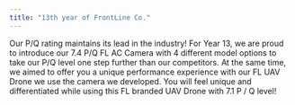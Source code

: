 ```yaml
---
title: "13th year of FrontLine Co."
---
```




Our P/Q rating maintains its lead in the industry! For Year 13, we are proud to introduce our 7.4 P/Q FL AC Camera with 4 different model options to take our P/Q level one step further than our competitors. At the same time, we aimed to offer you a unique performance experience with our FL UAV Drone we use the camera we developed. You will feel unique and differentiated while using this FL branded UAV Drone with 7.1 P / Q level!

